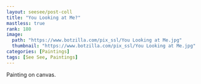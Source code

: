 ```yaml
---
layout: seesee/post-coll
title: "You Looking at Me?"
mastless: true
rank: 180
image:
  path: "https://www.botzilla.com/pix_ssl/You Looking at Me.jpg"
  thumbnail: "https://www.botzilla.com/pix_ssl/You Looking at Me.jpg"
categories: [Paintings]
tags: [See See, Paintings]
---
```


Painting on canvas.




